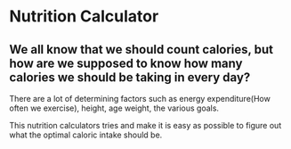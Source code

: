 # Nutrition Calculator

## We all know that we should count calories, but how are we supposed to know how many calories we should be taking in every day?

There are a lot of determining factors such as energy expenditure(How often we exercise), height, age weight, the various goals.

This nutrition calculators tries and make it is easy as possible to figure out what the optimal caloric intake should be.
